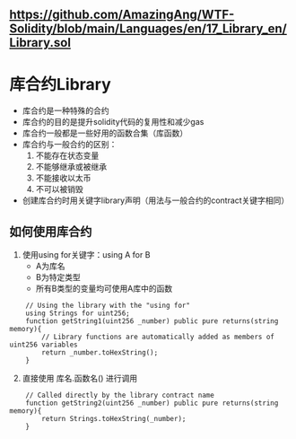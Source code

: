 https://github.com/AmazingAng/WTF-Solidity/blob/main/Languages/en/17_Library_en/Library.sol
---
# 库合约Library
 - 库合约是一种特殊的合约
 - 库合约的目的是提升solidity代码的复用性和减少gas
 - 库合约一般都是一些好用的函数合集（库函数）
 - 库合约与一般合约的区别：
    1. 不能存在状态变量
    2. 不能够继承或被继承
    3. 不能接收以太币
    4. 不可以被销毁
 - 创建库合约时用关键字library声明（用法与一般合约的contract关键字相同）
## 如何使用库合约
 1. 使用using for关键字：using A for B
    - A为库名
    - B为特定类型
    - 所有B类型的变量均可使用A库中的函数
```solidity
    // Using the library with the "using for" 
    using Strings for uint256;
    function getString1(uint256 _number) public pure returns(string memory){
        // Library functions are automatically added as members of uint256 variables
        return _number.toHexString();
    }
```
 2. 直接使用 库名.函数名() 进行调用
```solidity
    // Called directly by the library contract name
    function getString2(uint256 _number) public pure returns(string memory){
        return Strings.toHexString(_number);
    }
```